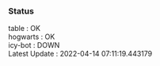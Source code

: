 ### Status


table : OK  
hogwarts : OK  
icy-bot : DOWN  
Latest Update : 2022-04-14 07:11:19.443179
